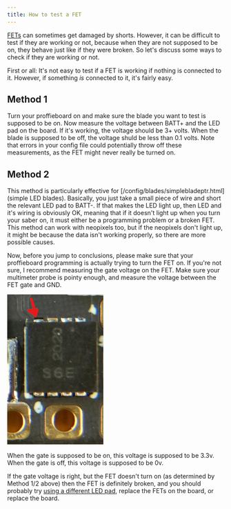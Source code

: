 ```yaml
---
title: How to test a FET
---
```


[FETs](/glossary.html#fet) can sometimes get damaged by shorts. However, it can be difficult to test if they are working or not, because when they are not supposed to be on, they behave just like if they were broken. So let's discuss some ways to check if they are working or not.

First or all: It's not easy to test if a FET is working if nothing is connected to it. However, if something *is* connected to it, it's fairly easy.

## Method 1
Turn your proffieboard on and make sure the blade you want to test is supposed to be on. Now measure the voltage between BATT+ and the LED pad on the board. If it's working, the voltage should be 3+ volts. When the blade is supposed to be off, the voltage shuld be less than 0.1 volts. Note that errors in your config file could potentially throw off these measurements, as the FET might never really be turned on.

## Method 2
This method is particularly effective for [/config/blades/simplebladeptr.html](simple LED blades). Basically, you just take a small piece of wire and short the relevant LED pad to BATT-. If that makes the LED light up, then LED and it's wiring is obviously OK, meaning that if it doesn't light up when you turn your saber on, it must either be a programming problem or a broken FET.  This method can work with neopixels too, but if the neopixels don't light up, it might be because the data isn't working properly, so there are more possible causes.

Now, before you jump to conclusions, please make sure that your proffieboard programming is actually trying to turn the FET on. If you're not sure, I recommend measuring the gate voltage on the FET. Make sure your multimeter probe is pointy enough, and measure the voltage between the FET gate and GND.

<img src="/images/fet-gate.jpg" width=223 height=348 alt="fet gate illustration" />

When the gate is supposed to be on, this voltage is supposed to be 3.3v. When the gate is off, this voltage is supposed to be 0v.

If the gate voltage is right, but the FET doesn't turn on (as determined by Method 1/2 above) then the FET is definitely broken, and you should probably try [using a different LED pad](/howto/switch-fets.html), replace the FETs on the board, or replace the board.

